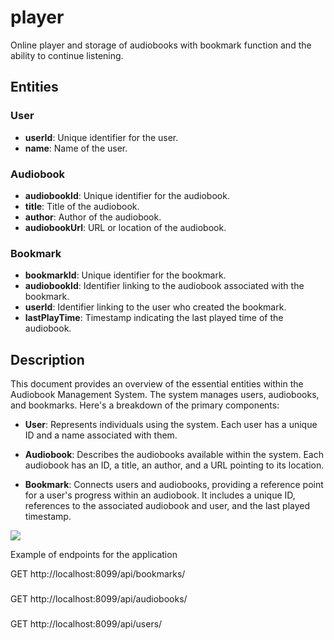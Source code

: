 # player
Online player and storage of audiobooks with bookmark function and the ability to continue listening.

## Entities

### User
- **userId**: Unique identifier for the user.
- **name**: Name of the user.

### Audiobook
- **audiobookId**: Unique identifier for the audiobook.
- **title**: Title of the audiobook.
- **author**: Author of the audiobook.
- **audiobookUrl**: URL or location of the audiobook.

### Bookmark
- **bookmarkId**: Unique identifier for the bookmark.
- **audiobookId**: Identifier linking to the audiobook associated with the bookmark.
- **userId**: Identifier linking to the user who created the bookmark.
- **lastPlayTime**: Timestamp indicating the last played time of the audiobook.

## Description

This document provides an overview of the essential entities within the Audiobook Management System. The system manages users, audiobooks, and bookmarks. Here's a breakdown of the primary components:

- **User**: Represents individuals using the system. Each user has a unique ID and a name associated with them.

- **Audiobook**: Describes the audiobooks available within the system. Each audiobook has an ID, a title, an author, and a URL pointing to its location.

- **Bookmark**: Connects users and audiobooks, providing a reference point for a user's progress within an audiobook. It includes a unique ID, references to the associated audiobook and user, and the last played timestamp.

![](/Users/banderas/IdeaProjects/player/src/main/resources/schema_dao.png)


Example of endpoints for the application

GET http://localhost:8099/api/bookmarks/
###
GET http://localhost:8099/api/audiobooks/
###
GET http://localhost:8099/api/users/
